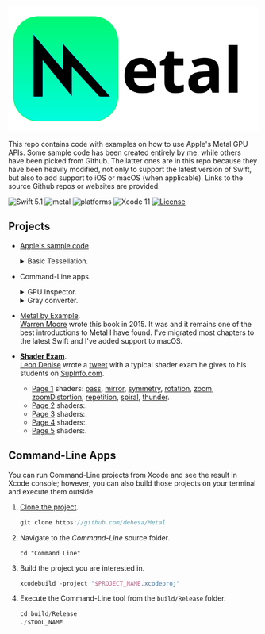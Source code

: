 <p align="center">
   <img src="Assets/Metal.svg" alt="Metal Logo & Name"/>
</p>

This repo contains code with examples on how to use Apple's Metal GPU APIs. Some sample code has been created entirely by [me](https://github.com/dehesa), while others have been picked from Github. The latter ones are in this repo because they have been heavily modified, not only to support the latest version of Swift, but also to add support to iOS or macOS (when applicable). Links to the source Github repos or websites are provided.

![Swift 5.1](https://img.shields.io/badge/Swift-5.1-orange.svg) ![metal](https://img.shields.io/:metal-2.2-green.svg) ![platforms](https://img.shields.io/badge/platforms-iOS%20%7C%20macOS-lightgrey.svg) ![Xcode 11](https://img.shields.io/badge/Xcode-11-blueviolet.svg) [![License](http://img.shields.io/:license-mit-blue.svg)](http://doge.mit-license.org)

## Projects

-   [Apple's sample code](https://developer.apple.com/metal/sample-code).

    <details><summary>Basic Tessellation.</summary><p>

    [This sample](https://developer.apple.com/library/content/samplecode/MetalBasicTessellation/Introduction/Intro.html) shows how to tessellate a triangle or quad patch with adjustable per-patch tessellation factors.

    </p><p align="center">
        <img src="Assets/Tessellation.png" alt="macOS app tessellating a triangle"/>
    </p></details>

-   Command-Line apps.

    <div>
    <details><summary>GPU Inspector.</summary><p>

    Prints on `stdout` a brief description of all your available GPUs. For example:

    ```
    Intel(R) HD Graphics 530
        Built-in GPU (low power)
        Unified memory (shared with CPU)
            max recommended working set: 1.61 GB
        Feature set support
            family: common 1, common 2, common 3, mac 1, mac 2
            sets: 1v1, 1v2, 1v3, 1v4, 2v1
        General Purpose Computing
            max threadgroup memory: 66 KB
            max threads per threadgroup: [1024, 1024, 1024]
            threads execution width: 32

    AMD Radeon Pro 460
        Built-in GPU
        Discrete memory
            max recommended working set: 4.29 GB
        Feature set support
            family: common 1, common 2, common 3, mac 1, mac 2
            sets: 1v1, 1v2, 1v3, 1v4, 2v1
        General Purpose Computing
            max threadgroup memory: 66 KB
            max threads per threadgroup: [1024, 1024, 1024]
            threads execution width: 64
    ```

    </p></details>
    <details><summary>Gray converter.</summary><p>

    Based on [Safx](https://github.com/safx)' Gray converter [compute sample](https://github.com/safx/Metal-CommandLine-Sample-Swift), this small command-line utility transforms a picture into its gray-scale version and place it on the user's desktop.

    The command-line app expects one argument with the location of the image to transform (e.g. `$(PROJECT_DIR)/Sources/GrayScale/Assets/Sample.jpg`). If you run the program through Xcode, there is a default argument defined on the Xcode Scheme.

    </p></details>
    </div>

-   [Metal by Example](https://metalbyexample.com).
    <br>[Warren Moore](https://warrenmoore.net) wrote this book in 2015. It was and it remains one of the best introductions to Metal I have found.
    I've migrated most chapters to the latest Swift and I've added support to macOS.
-   [**Shader Exam**](https://github.com/leon196/SIGExam).
    <br>[Leon Denise](https://twitter.com/leondenise) wrote a [tweet](https://twitter.com/leondenise/status/953716696161882114) with a typical shader exam he gives to his students on [SupInfo.com](https://rubika-edu.com).
    -   [Page 1](Shader%20Exam/Sources/Common/Assets/Exam/Page1.png) shaders:
        [pass](Shader%20Exam/Sources/Common/Pages/ShadersPage1.metal#L7),
        [mirror](Shader%20Exam/Sources/Common/Pages/ShadersPage1.metal#L17),
        [symmetry](Shader%20Exam/Sources/Common/Pages/ShadersPage1.metal#L24),
        [rotation](Shader%20Exam/Sources/Common/Pages/ShadersPage1.metal#L32),
        [zoom](Shader%20Exam/Sources/Common/Pages/ShadersPage1.metal#L50),
        [zoomDistortion](Shader%20Exam/Sources/Common/Pages/ShadersPage1.metal#L59),
        [repetition](Shader%20Exam/Sources/Common/Pages/ShadersPage1.metal#L70),
        [spiral](Shader%20Exam/Sources/Common/Pages/ShadersPage1.metal#L77),
        [thunder](Shader%20Exam/Sources/Common/Pages/ShadersPage1.metal#L91).
    -   [Page 2](Shader%20Exam/Sources/Common/Assets/Exam/Page2.png) shaders:.
    -   [Page 3](Shader%20Exam/Sources/Common/Assets/Exam/Page3.png) shaders:.
    -   [Page 4](Shader%20Exam/Sources/Common/Assets/Exam/Page4.png) shaders:.
    -   [Page 5](Shader%20Exam/Sources/Common/Assets/Exam/Page5.png) shaders:.

## Command-Line Apps

You can run Command-Line projects from Xcode and see the result in Xcode console; however, you can also build those projects on your terminal and execute them outside.

1. [Clone the project](xcode://clone?repo=https://github.com/dehesa/Metal).

    ```swift
    git clone https://github.com/dehesa/Metal
    ```

2. Navigate to the _Command-Line_ source folder.

    ```
    cd "Command Line"
    ```

3. Build the project you are interested in.

    ```swift
    xcodebuild -project "$PROJECT_NAME.xcodeproj"
    ```

4. Execute the Command-Line tool from the `build/Release` folder.
    ```swift
    cd build/Release
    ./$TOOL_NAME
    ```
